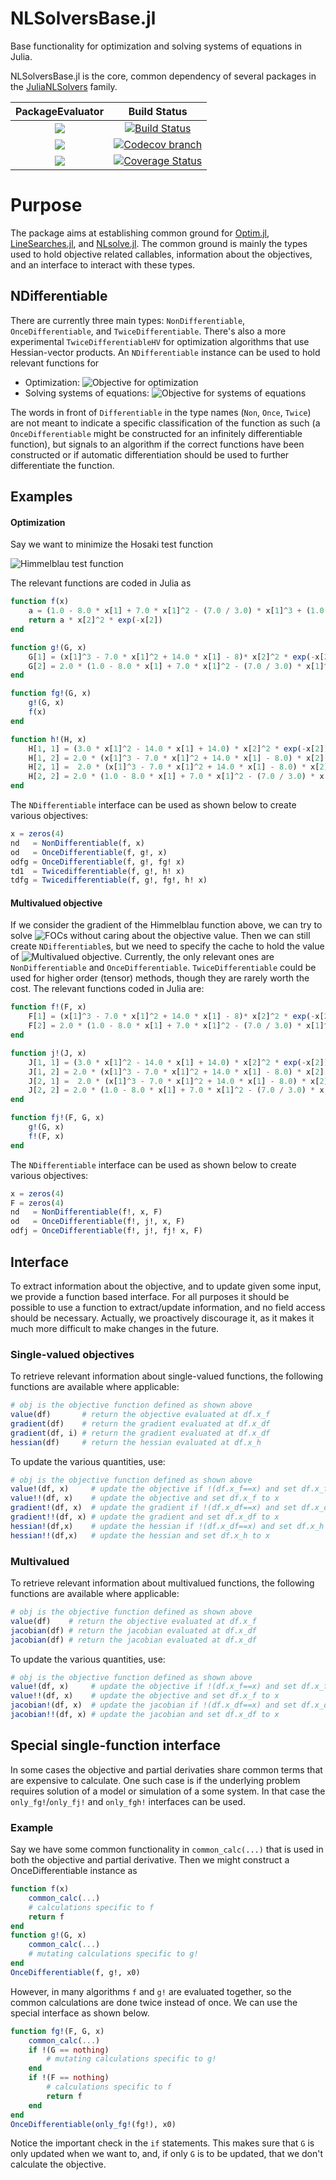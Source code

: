 NLSolversBase.jl
========

Base functionality for optimization and solving systems of equations in Julia.

NLSolversBase.jl is the core, common dependency of several packages in the [JuliaNLSolvers](https://julianlsolvers.github.io) family.


| **PackageEvaluator**            |**Build Status**                                   |
|:-------------------------------:|:-------------------------------------------------:|
| [![][pkg-0.4-img]][pkg-0.4-url] | [![Build Status][build-img]][build-url]           |
| [![][pkg-0.5-img]][pkg-0.5-url] | [![Codecov branch][cov-img]][cov-url]             |
| [![][pkg-0.6-img]][pkg-0.6-url] | [![Coverage Status][coveralls-img]][coveralls-url]|


# Purpose

The package aims at establishing common ground for [Optim.jl](https://github.com/JuliaNLSolvers/Optim.jl), [LineSearches.jl](https://github.com/JuliaNLSolvers/LineSearches.jl), and [NLsolve.jl](https://github.com/JuliaNLSolvers/NLsolve.jl). The common ground is mainly the types used to hold objective related callables, information about the objectives, and an interface to interact with these types.

## NDifferentiable
There are currently three main types: `NonDifferentiable`, `OnceDifferentiable`, and `TwiceDifferentiable`. There's also a more experimental `TwiceDifferentiableHV` for optimization algorithms that use Hessian-vector products. An `NDifferentiable` instance can be used to hold relevant functions for

 - Optimization: ![Objective for optimization](https://user-images.githubusercontent.com/8431156/33996090-6224581c-e0e0-11e7-8737-5dd659745dcb.gif)
 - Solving systems of equations: ![Objective for systems of equations](https://user-images.githubusercontent.com/8431156/33996088-60760c4a-e0e0-11e7-96ca-470f2731f1c7.gif)

The words in front of `Differentiable` in the type names (`Non`, `Once`, `Twice`) are not meant to indicate a specific classification of the function as such (a `OnceDifferentiable` might be constructed for an infinitely differentiable function), but signals to an algorithm if the correct functions have been constructed or if automatic differentiation should be used to further differentiate the function.

## Examples
#### Optimization
Say we want to minimize the Hosaki test function

![Himmelblau test function](https://user-images.githubusercontent.com/8431156/33995927-c5b9f950-e0df-11e7-8760-9ba792c2b331.gif)

The relevant functions are coded in Julia as
```julia
function f(x)
    a = (1.0 - 8.0 * x[1] + 7.0 * x[1]^2 - (7.0 / 3.0) * x[1]^3 + (1.0 / 4.0) * x[1]^4)
    return a * x[2]^2 * exp(-x[2])
end

function g!(G, x)
    G[1] = (x[1]^3 - 7.0 * x[1]^2 + 14.0 * x[1] - 8)* x[2]^2 * exp(-x[2])
    G[2] = 2.0 * (1.0 - 8.0 * x[1] + 7.0 * x[1]^2 - (7.0 / 3.0) * x[1]^3 + (1.0 / 4.0) * x[1]^4) * x[2] * exp(-x[2]) - (1.0 - 8.0 * x[1] + 7.0 * x[1]^2 - (7.0 / 3.0) * x[1]^3 + (1.0 / 4.0) * x[1]^4) * x[2]^2 * exp(-x[2])
end

function fg!(G, x)
    g!(G, x)
    f(x)
end

function h!(H, x)
    H[1, 1] = (3.0 * x[1]^2 - 14.0 * x[1] + 14.0) * x[2]^2 * exp(-x[2])
    H[1, 2] = 2.0 * (x[1]^3 - 7.0 * x[1]^2 + 14.0 * x[1] - 8.0) * x[2] * exp(-x[2])  - (x[1]^3 - 7.0 * x[1]^2 + 14.0 * x[1] - 8.0) * x[2]^2 * exp(-x[2])
    H[2, 1] =  2.0 * (x[1]^3 - 7.0 * x[1]^2 + 14.0 * x[1] - 8.0) * x[2] * exp(-x[2])  - (x[1]^3 - 7.0 * x[1]^2 + 14.0 * x[1] - 8.0) * x[2]^2 * exp(-x[2])
    H[2, 2] = 2.0 * (1.0 - 8.0 * x[1] + 7.0 * x[1]^2 - (7.0 / 3.0) * x[1]^3 + (1.0 / 4.0) * x[1]^4) * exp(-x[2]) - 4.0 * ( 1.0 - 8.0 * x[1] + 7.0 *  x[1]^2 - (7.0 / 3.0) * x[1]^3 + (1.0 / 4.0) * x[1]^4) * x[2] * exp(-x[2]) + (1.0 - 8.0 * x[1] + 7.0 * x[1]^2 - (7.0 / 3.0) * x[1]^3 + (1.0 / 4.0) * x[1]^4) * x[2]^2 * exp(-x[2])
end
```
The `NDifferentiable` interface can be used as shown below to create various objectives:
```julia
x = zeros(4)
nd   = NonDifferentiable(f, x)
od   = OnceDifferentiable(f, g!, x)
odfg = OnceDifferentiable(f, g!, fg! x)
td1  = Twicedifferentiable(f, g!, h! x)
tdfg = Twicedifferentiable(f, g!, fg!, h! x)
```
#### Multivalued objective
If we consider the gradient of the Himmelblau function above, we can try to solve ![FOCs](https://user-images.githubusercontent.com/8431156/34005673-f7bc5b52-e0fb-11e7-8bd9-86efad17cb95.gif) without caring about the objective value. Then we can still create `NDifferentiable`s, but we need to specify the cache to hold the value of ![Multivalued objective](https://user-images.githubusercontent.com/8431156/34006586-2de39a3a-e0ff-11e7-8453-48aad94c6b5e.gif). Currently, the only relevant ones are `NonDifferentiable` and `OnceDifferentiable`. `TwiceDifferentiable` could be used for higher order (tensor) methods, though they are rarely worth the cost. The relevant functions coded in Julia are:

```julia
function f!(F, x)
    F[1] = (x[1]^3 - 7.0 * x[1]^2 + 14.0 * x[1] - 8)* x[2]^2 * exp(-x[2])
    F[2] = 2.0 * (1.0 - 8.0 * x[1] + 7.0 * x[1]^2 - (7.0 / 3.0) * x[1]^3 + (1.0 / 4.0) * x[1]^4) * x[2] * exp(-x[2]) - (1.0 - 8.0 * x[1] + 7.0 * x[1]^2 - (7.0 / 3.0) * x[1]^3 + (1.0 / 4.0) * x[1]^4) * x[2]^2 * exp(-x[2])
end

function j!(J, x)
    J[1, 1] = (3.0 * x[1]^2 - 14.0 * x[1] + 14.0) * x[2]^2 * exp(-x[2])
    J[1, 2] = 2.0 * (x[1]^3 - 7.0 * x[1]^2 + 14.0 * x[1] - 8.0) * x[2] * exp(-x[2])  - (x[1]^3 - 7.0 * x[1]^2 + 14.0 * x[1] - 8.0) * x[2]^2 * exp(-x[2])
    J[2, 1] =  2.0 * (x[1]^3 - 7.0 * x[1]^2 + 14.0 * x[1] - 8.0) * x[2] * exp(-x[2])  - (x[1]^3 - 7.0 * x[1]^2 + 14.0 * x[1] - 8.0) * x[2]^2 * exp(-x[2])
    J[2, 2] = 2.0 * (1.0 - 8.0 * x[1] + 7.0 * x[1]^2 - (7.0 / 3.0) * x[1]^3 + (1.0 / 4.0) * x[1]^4) * exp(-x[2]) - 4.0 * ( 1.0 - 8.0 * x[1] + 7.0 *  x[1]^2 - (7.0 / 3.0) * x[1]^3 + (1.0 / 4.0) * x[1]^4) * x[2] * exp(-x[2]) + (1.0 - 8.0 * x[1] + 7.0 * x[1]^2 - (7.0 / 3.0) * x[1]^3 + (1.0 / 4.0) * x[1]^4) * x[2]^2 * exp(-x[2])
end

function fj!(F, G, x)
    g!(G, x)
    f!(F, x)
end
```
The `NDifferentiable` interface can be used as shown below to create various objectives:
```julia
x = zeros(4)
F = zeros(4)
nd   = NonDifferentiable(f!, x, F)
od   = OnceDifferentiable(f!, j!, x, F)
odfj = OnceDifferentiable(f!, j!, fj! x, F)
```

## Interface

To extract information about the objective, and to update given some input, we provide a function based interface. For all purposes it should be possible to use a function to extract/update information, and no field access should be necessary. Actually, we proactively discourage it, as it makes it much more difficult to make changes in the future.

### Single-valued objectives 
To retrieve relevant information about single-valued functions, the following functions are available where applicable:
```julia
# obj is the objective function defined as shown above
value(df)       # return the objective evaluated at df.x_f
gradient(df)    # return the gradient evaluated at df.x_df
gradient(df, i) # return the gradient evaluated at df.x_df
hessian(df)     # return the hessian evaluated at df.x_h
```
To update the various quantities, use:
```julia
# obj is the objective function defined as shown above
value!(df, x)     # update the objective if !(df.x_f==x) and set df.x_f to x
value!!(df, x)    # update the objective and set df.x_f to x
gradient!(df, x)  # update the gradient if !(df.x_df==x) and set df.x_df to x
gradient!!(df, x) # update the gradient and set df.x_df to x
hessian!(df,x)    # update the hessian if !(df.x_df==x) and set df.x_h to x
hessian!!(df,x)   # update the hessian and set df.x_h to x
```

### Multivalued 
To retrieve relevant information about multivalued functions, the following functions are available where applicable:
```julia
# obj is the objective function defined as shown above
value(df)    # return the objective evaluated at df.x_f
jacobian(df) # return the jacobian evaluated at df.x_df
jacobian(df) # return the jacobian evaluated at df.x_df
```
To update the various quantities, use:
```julia
# obj is the objective function defined as shown above
value!(df, x)     # update the objective if !(df.x_f==x) and set df.x_f to x
value!!(df, x)    # update the objective and set df.x_f to x
jacobian!(df, x)  # update the jacobian if !(df.x_df==x) and set df.x_df to x
jacobian!!(df, x) # update the jacobian and set df.x_df to x
```

## Special single-function interface
In some cases the objective and partial derivaties share
common terms that are expensive to calculate. One such case is if
the underlying problem requires solution of a model or simulation
of a some system. In that case the `only_fg!`/`only_fj!` and `only_fgh!`
interfaces can be used.

### Example
Say we have some common functionality in `common_calc(...)` that is used
in both the objective and partial derivative. Then we might construct a
OnceDifferentiable instance as
```julia
function f(x)
    common_calc(...)
    # calculations specific to f
    return f
end
function g!(G, x)
    common_calc(...)
    # mutating calculations specific to g!
end
OnceDifferentiable(f, g!, x0)
```
However, in many algorithms `f` and `g!` are evaluated together, so the
common calculations are done twice instead of once. We can use the special
interface as shown below.
```julia
function fg!(F, G, x)
    common_calc(...)
    if !(G == nothing)
        # mutating calculations specific to g!
    end
    if !(F == nothing)
        # calculations specific to f
        return f
    end
end
OnceDifferentiable(only_fg!(fg!), x0)
```
Notice the important check in the `if` statements. This makes sure that `G` is only
updated when we want to, and, if only `G` is to be updated, that we don't calculate 
the objective.

[build-img]: https://travis-ci.org/JuliaNLSolvers/NLSolversBase.jl.svg?branch=master
[build-url]: https://travis-ci.org/JuliaNLSolvers/NLSolversBase.jl

[pkg-0.4-img]: http://pkg.julialang.org/badges/NLSolversBase_0.4.svg
[pkg-0.4-url]: http://pkg.julialang.org/?pkg=NLSolversBase&ver=0.4
[pkg-0.5-img]: http://pkg.julialang.org/badges/NLSolversBase_0.5.svg
[pkg-0.5-url]: http://pkg.julialang.org/?pkg=NLSolversBase&ver=0.5
[pkg-0.6-img]: http://pkg.julialang.org/badges/NLSolversBase_0.6.svg
[pkg-0.6-url]: http://pkg.julialang.org/?pkg=NLSolversBase&ver=0.6

[cov-img]: http://codecov.io/github/JuliaNLSolvers/NLSolversBase.jl/coverage.svg?branch=master
[cov-url]: http://codecov.io/github/JuliaNLSolvers/NLSolversBase.jl?branch=master

[coveralls-img]: https://coveralls.io/repos/JuliaNLSolvers/NLSolversBase.jl/badge.svg?branch=master
[coveralls-url]: https://coveralls.io/github/JuliaNLSolvers/NLSolversBase.jl?branch=master
